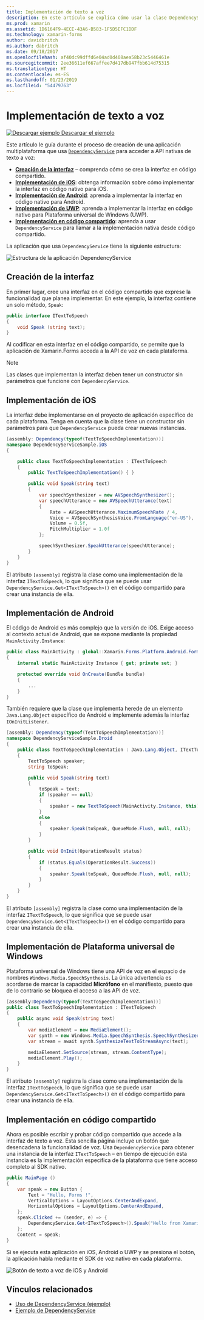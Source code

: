 ```yaml
---
title: Implementación de texto a voz
description: En este artículo se explica cómo usar la clase DependencyService de Xamarin.Forms para llamar a la API nativa de texto a voz de cada plataforma.
ms.prod: xamarin
ms.assetid: 1D6164F9-4ECE-43A6-B583-1F5D5EFC1DDF
ms.technology: xamarin-forms
author: davidbritch
ms.author: dabritch
ms.date: 09/18/2017
ms.openlocfilehash: af40dc99dffd6e04ad0d408aea58b23c5446461e
ms.sourcegitcommit: 2ee36611ef667affee7d417db947fbb614d75315
ms.translationtype: HT
ms.contentlocale: es-ES
ms.lasthandoff: 01/23/2019
ms.locfileid: "54479763"
---
```

# <a name="implementing-text-to-speech"></a>Implementación de texto a voz

[![Descargar ejemplo](~/media/shared/download.png) Descargar el ejemplo](https://developer.xamarin.com/samples/xamarin-forms/UsingDependencyService/)

Este artículo le guía durante el proceso de creación de una aplicación multiplataforma que usa [`DependencyService`](xref:Xamarin.Forms.DependencyService) para acceder a API nativas de texto a voz:

- **[Creación de la interfaz](#Creating_the_Interface)** &ndash; comprenda cómo se crea la interfaz en código compartido.
- **[Implementación de iOS](#iOS_Implementation)**: obtenga información sobre cómo implementar la interfaz en código nativo para iOS.
- **[Implementación de Android](#Android_Implementation)**: aprenda a implementar la interfaz en código nativo para Android.
- **[Implementación de UWP](#WindowsImplementation)**: aprenda a implementar la interfaz en código nativo para Plataforma universal de Windows (UWP).
- **[Implementación en código compartido](#Implementing_in_Shared_Code)**: aprenda a usar `DependencyService` para llamar a la implementación nativa desde código compartido.

La aplicación que usa `DependencyService` tiene la siguiente estructura:

![](text-to-speech-images/tts-diagram.png "Estructura de la aplicación DependencyService")

<a name="Creating_the_Interface" />

## <a name="creating-the-interface"></a>Creación de la interfaz

En primer lugar, cree una interfaz en el código compartido que exprese la funcionalidad que planea implementar. En este ejemplo, la interfaz contiene un solo método, `Speak`:

```csharp
public interface ITextToSpeech
{
    void Speak (string text);
}
```

Al codificar en esta interfaz en el código compartido, se permite que la aplicación de Xamarin.Forms acceda a la API de voz en cada plataforma.

> [!NOTE]
> Las clases que implementan la interfaz deben tener un constructor sin parámetros que funcione con `DependencyService`.

<a name="iOS_Implementation" />

## <a name="ios-implementation"></a>Implementación de iOS

La interfaz debe implementarse en el proyecto de aplicación específico de cada plataforma. Tenga en cuenta que la clase tiene un constructor sin parámetros para que `DependencyService` pueda crear nuevas instancias.

```csharp
[assembly: Dependency(typeof(TextToSpeechImplementation))]
namespace DependencyServiceSample.iOS
{

    public class TextToSpeechImplementation : ITextToSpeech
    {
        public TextToSpeechImplementation() { }

        public void Speak(string text)
        {
            var speechSynthesizer = new AVSpeechSynthesizer();
            var speechUtterance = new AVSpeechUtterance(text)
            {
                Rate = AVSpeechUtterance.MaximumSpeechRate / 4,
                Voice = AVSpeechSynthesisVoice.FromLanguage("en-US"),
                Volume = 0.5f,
                PitchMultiplier = 1.0f
            };

            speechSynthesizer.SpeakUtterance(speechUtterance);
        }
    }
}
```

El atributo `[assembly]` registra la clase como una implementación de la interfaz `ITextToSpeech`, lo que significa que se puede usar `DependencyService.Get<ITextToSpeech>()` en el código compartido para crear una instancia de ella.

<a name="Android_Implementation" />

## <a name="android-implementation"></a>Implementación de Android

El código de Android es más complejo que la versión de iOS. Exige acceso al contexto actual de Android, que se expone mediante la propiedad `MainActivity.Instance`:

```csharp
public class MainActivity : global::Xamarin.Forms.Platform.Android.FormsAppCompatActivity
{
    internal static MainActivity Instance { get; private set; }

    protected override void OnCreate(Bundle bundle)
    {
        ...
    }
}
```

También requiere que la clase que implementa herede de un elemento `Java.Lang.Object` específico de Android e implemente además la interfaz `IOnInitListener`.

```csharp
[assembly: Dependency(typeof(TextToSpeechImplementation))]
namespace DependencyServiceSample.Droid
{
    public class TextToSpeechImplementation : Java.Lang.Object, ITextToSpeech, TextToSpeech.IOnInitListener
    {
        TextToSpeech speaker;
        string toSpeak;

        public void Speak(string text)
        {
            toSpeak = text;
            if (speaker == null)
            {
                speaker = new TextToSpeech(MainActivity.Instance, this);
            }
            else
            {
                speaker.Speak(toSpeak, QueueMode.Flush, null, null);
            }
        }

        public void OnInit(OperationResult status)
        {
            if (status.Equals(OperationResult.Success))
            {
                speaker.Speak(toSpeak, QueueMode.Flush, null, null);
            }
        }
    }
}
```

El atributo `[assembly]` registra la clase como una implementación de la interfaz `ITextToSpeech`, lo que significa que se puede usar `DependencyService.Get<ITextToSpeech>()` en el código compartido para crear una instancia de ella.

<a name="WindowsImplementation" />

## <a name="universal-windows-platform-implementation"></a>Implementación de Plataforma universal de Windows

Plataforma universal de Windows tiene una API de voz en el espacio de nombres `Windows.Media.SpeechSynthesis`. La única advertencia es acordarse de marcar la capacidad **Micrófono** en el manifiesto, puesto que de lo contrario se bloquea el acceso a las API de voz.

```csharp
[assembly:Dependency(typeof(TextToSpeechImplementation))]
public class TextToSpeechImplementation : ITextToSpeech
{
    public async void Speak(string text)
    {
        var mediaElement = new MediaElement();
        var synth = new Windows.Media.SpeechSynthesis.SpeechSynthesizer();
        var stream = await synth.SynthesizeTextToStreamAsync(text);

        mediaElement.SetSource(stream, stream.ContentType);
        mediaElement.Play();
    }
}
```

El atributo `[assembly]` registra la clase como una implementación de la interfaz `ITextToSpeech`, lo que significa que se puede usar `DependencyService.Get<ITextToSpeech>()` en el código compartido para crear una instancia de ella.

<a name="Implementing_in_Shared_Code" />

## <a name="implementing-in-shared-code"></a>Implementación en código compartido

Ahora es posible escribir y probar código compartido que accede a la interfaz de texto a voz. Esta sencilla página incluye un botón que desencadena la funcionalidad de voz. Usa `DependencyService` para obtener una instancia de la interfaz `ITextToSpeech` &ndash; en tiempo de ejecución esta instancia es la implementación específica de la plataforma que tiene acceso completo al SDK nativo.

```csharp
public MainPage ()
{
    var speak = new Button {
        Text = "Hello, Forms !",
        VerticalOptions = LayoutOptions.CenterAndExpand,
        HorizontalOptions = LayoutOptions.CenterAndExpand,
    };
    speak.Clicked += (sender, e) => {
        DependencyService.Get<ITextToSpeech>().Speak("Hello from Xamarin Forms");
    };
    Content = speak;
}
```

Si se ejecuta esta aplicación en iOS, Android o UWP y se presiona el botón, la aplicación habla mediante el SDK de voz nativo en cada plataforma.

 ![Botón de texto a voz de iOS y Android](text-to-speech-images/running.png "Ejemplo de texto a voz")


## <a name="related-links"></a>Vínculos relacionados

- [Uso de DependencyService (ejemplo)](https://developer.xamarin.com/samples/xamarin-forms/UsingDependencyService/)
- [Ejemplo de DependencyService](https://developer.xamarin.com/samples/xamarin-forms/DependencyService/DependencyServiceSample/)
